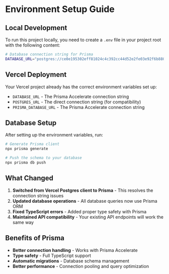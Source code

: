 # Environment Setup Guide

## Local Development

To run this project locally, you need to create a `.env` file in your project root with the following content:

```bash
# Database connection string for Prisma
DATABASE_URL="postgres://ce0e195302eff81024c4c392cc44d52e2fe03e92f6b880b569753c44b1f4d992:sk_zp3g8DqaRpFZ4Dk1IGzOK@db.prisma.io:5432/?sslmode=require"
```

## Vercel Deployment

Your Vercel project already has the correct environment variables set up:

- `DATABASE_URL` - The Prisma Accelerate connection string
- `POSTGRES_URL` - The direct connection string (for compatibility)
- `PRISMA_DATABASE_URL` - The Prisma Accelerate connection string

## Database Setup

After setting up the environment variables, run:

```bash
# Generate Prisma client
npx prisma generate

# Push the schema to your database
npx prisma db push
```

## What Changed

1. **Switched from Vercel Postgres client to Prisma** - This resolves the connection string issues
2. **Updated database operations** - All database queries now use Prisma ORM
3. **Fixed TypeScript errors** - Added proper type safety with Prisma
4. **Maintained API compatibility** - Your existing API endpoints will work the same way

## Benefits of Prisma

- **Better connection handling** - Works with Prisma Accelerate
- **Type safety** - Full TypeScript support
- **Automatic migrations** - Database schema management
- **Better performance** - Connection pooling and query optimization
